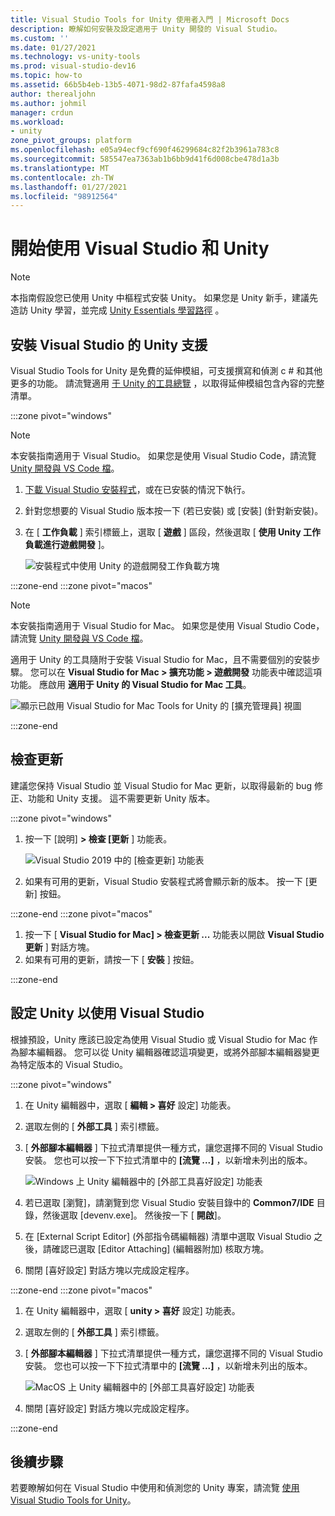 ```yaml
---
title: Visual Studio Tools for Unity 使用者入門 | Microsoft Docs
description: 瞭解如何安裝及設定適用于 Unity 開發的 Visual Studio。
ms.custom: ''
ms.date: 01/27/2021
ms.technology: vs-unity-tools
ms.prod: visual-studio-dev16
ms.topic: how-to
ms.assetid: 66b5b4eb-13b5-4071-98d2-87fafa4598a8
author: therealjohn
ms.author: johmil
manager: crdun
ms.workload:
- unity
zone_pivot_groups: platform
ms.openlocfilehash: e05a94ecf9cf690f46299684c82f2b3961a783c8
ms.sourcegitcommit: 585547ea7363ab1b6bb9d41f6d008cbe478d1a3b
ms.translationtype: MT
ms.contentlocale: zh-TW
ms.lasthandoff: 01/27/2021
ms.locfileid: "98912564"
---
```

# <a name="get-started-with-visual-studio-and-unity"></a>開始使用 Visual Studio 和 Unity

> [!NOTE]
> 本指南假設您已使用 Unity 中樞程式安裝 Unity。 如果您是 Unity 新手，建議先造訪 Unity 學習，並完成 [Unity Essentials 學習路徑](https://learn.unity.com/pathway/unity-essentials) 。

## <a name="install-unity-support-for-visual-studio"></a>安裝 Visual Studio 的 Unity 支援

Visual Studio Tools for Unity 是免費的延伸模組，可支援撰寫和偵測 c # 和其他更多的功能。 請流覽適用 [于 Unity 的工具總覽](./visual-studio-tools-for-unity.md) ，以取得延伸模組包含內容的完整清單。

:::zone pivot="windows"

> [!NOTE]
> 本安裝指南適用于 Visual Studio。 如果您是使用 Visual Studio Code，請流覽 [Unity 開發與 VS Code 檔](https://code.visualstudio.com/docs/other/unity)。

1. [下載 Visual Studio 安裝程式](/visualstudio/docs/install/install-visual-studio.md)，或在已安裝的情況下執行。
2. 針對您想要的 Visual Studio 版本按一下 (若已安裝) 或 [安裝] (針對新安裝)。
3. 在 [ **工作負載** ] 索引標籤上，選取 [ **遊戲** ] 區段，然後選取 [ **使用 Unity 工作負載進行遊戲開發** ]。

    ![安裝程式中使用 Unity 的遊戲開發工作負載方塊](../media/vs/unity-workload.png)

:::zone-end
:::zone pivot="macos"

> [!NOTE]
> 本安裝指南適用于 Visual Studio for Mac。 如果您是使用 Visual Studio Code，請流覽 [Unity 開發與 VS Code 檔](https://code.visualstudio.com/docs/other/unity)。

適用于 Unity 的工具隨附于安裝 Visual Studio for Mac，且不需要個別的安裝步驟。 您可以在 **Visual Studio for Mac > 擴充功能 > 遊戲開發** 功能表中確認這項功能。 應啟用 **適用于 Unity 的 Visual Studio for Mac 工具**。

![顯示已啟用 Visual Studio for Mac Tools for Unity 的 [擴充管理員] 視圖](../media/vsm/unity-workload.png)

:::zone-end

## <a name="check-for-updates"></a>檢查更新

建議您保持 Visual Studio 並 Visual Studio for Mac 更新，以取得最新的 bug 修正、功能和 Unity 支援。 這不需要更新 Unity 版本。

:::zone pivot="windows"

1. 按一下 [說明] **> 檢查 [更新** ] 功能表。

    ![Visual Studio 2019 中的 [檢查更新] 功能表](../media/vs/check-for-updates.png)

2. 如果有可用的更新，Visual Studio 安裝程式將會顯示新的版本。 按一下 [更新] 按鈕。

:::zone-end
:::zone pivot="macos"

1. 按一下 [ **Visual Studio for Mac] > 檢查更新 ...** 功能表以開啟 **Visual Studio 更新** ] 對話方塊。
2. 如果有可用的更新，請按一下 [ **安裝** ] 按鈕。

:::zone-end

## <a name="configure-unity-to-use-visual-studio"></a>設定 Unity 以使用 Visual Studio

根據預設，Unity 應該已設定為使用 Visual Studio 或 Visual Studio for Mac 作為腳本編輯器。 您可以從 Unity 編輯器確認這項變更，或將外部腳本編輯器變更為特定版本的 Visual Studio。

:::zone pivot="windows"

1. 在 Unity 編輯器中，選取 [ **編輯 > 喜好** 設定] 功能表。
2. 選取左側的 [ **外部工具** ] 索引標籤。
3. [ **外部腳本編輯器** ] 下拉式清單提供一種方式，讓您選擇不同的 Visual Studio 安裝。 您也可以按一下下拉式清單中的 **[流覽 ...]** ，以新增未列出的版本。

    ![Windows 上 Unity 編輯器中的 [外部工具喜好設定] 功能表](../media/vs/preferences-external-tools.png)

4. 若已選取 [瀏覽]，請瀏覽到您 Visual Studio 安裝目錄中的 **Common7/IDE** 目錄，然後選取 [devenv.exe]。 然後按一下 [ **開啟**]。
5. 在 [External Script Editor] \(外部指令碼編輯器\) 清單中選取 Visual Studio 之後，請確認已選取 [Editor Attaching] \(編輯器附加\) 核取方塊。
6. 關閉 [喜好設定] 對話方塊以完成設定程序。

:::zone-end
:::zone pivot="macos"

1. 在 Unity 編輯器中，選取 [ **unity > 喜好** 設定] 功能表。
2. 選取左側的 [ **外部工具** ] 索引標籤。
3. [ **外部腳本編輯器** ] 下拉式清單提供一種方式，讓您選擇不同的 Visual Studio 安裝。 您也可以按一下下拉式清單中的 **[流覽 ...]** ，以新增未列出的版本。

    ![MacOS 上 Unity 編輯器中的 [外部工具喜好設定] 功能表](../media/vsm/preferences-external-tools.png)

4. 關閉 [喜好設定] 對話方塊以完成設定程序。

:::zone-end

## <a name="next-steps"></a>後續步驟

 若要瞭解如何在 Visual Studio 中使用和偵測您的 Unity 專案，請流覽 [使用 Visual Studio Tools for Unity](using-visual-studio-tools-for-unity.md)。
